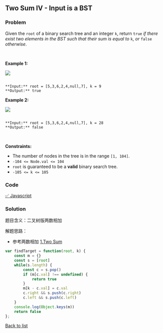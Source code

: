 Two Sum IV - Input is a BST
---
### Problem
Given the `root` of a binary search tree and an integer `k`, return `true` *if there exist two elements in the BST such that their sum is equal to* `k`, *or* `false` *otherwise*.


 


**Example 1:**


![](https://assets.leetcode.com/uploads/2020/09/21/sum_tree_1.jpg)

```

**Input:** root = [5,3,6,2,4,null,7], k = 9
**Output:** true

```

**Example 2:**


![](https://assets.leetcode.com/uploads/2020/09/21/sum_tree_2.jpg)

```

**Input:** root = [5,3,6,2,4,null,7], k = 28
**Output:** false

```

 


**Constraints:**


* The number of nodes in the tree is in the range `[1, 104]`.
* `-104 <= Node.val <= 104`
* `root` is guaranteed to be a **valid** binary search tree.
* `-105 <= k <= 105`

### Code
[✅ Javascript](./solution.js)
### Solution
题目含义：二叉树版两数相加

解题思路：
- 参考两数相加 [1.Two Sum](../1.two-sum/)

```javascript
var findTarget = function(root, k) {
    const m = {}
    const s = [root]
    while(s.length) {
        const c = s.pop()
        if (m[c.val] !== undefined) {
            return true
        }
        m[k - c.val] = c.val
        c.right && s.push(c.right)
        c.left && s.push(c.left)
    }
    console.log(Object.keys(m))
    return false
};
```

[Back to list](../README.md)